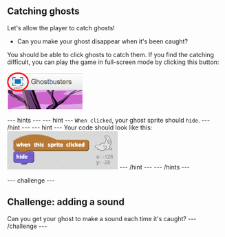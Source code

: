 ## Catching ghosts

Let's allow the player to catch ghosts!

+ Can you make your ghost disappear when it's been caught?

You should be able to click ghosts to catch them. If you find the catching difficult, you can play the game in full-screen mode by clicking this button:

![screenshot](images/ghost-fullscreen.png)

--- hints ---
--- hint ---
`When clicked`, your ghost sprite should `hide`.
--- /hint ---
--- hint ---
Your code should look like this:
![screenshot](images/ghost-catch-code.png)
--- /hint ---
--- /hints ---

--- challenge ---
## Challenge: adding a sound
Can you get your ghost to make a sound each time it's caught?
--- /challenge ---
